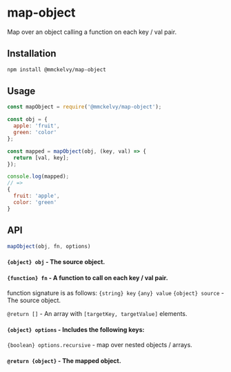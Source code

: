 # map-object
Map over an object calling a function on each key / val pair.

## Installation
```bash
npm install @mmckelvy/map-object
```

## Usage
```javascript
const mapObject = require('@mmckelvy/map-object');

const obj = {
  apple: 'fruit',
  green: 'color'
};

const mapped = mapObject(obj, (key, val) => {
  return [val, key];
});

console.log(mapped);
// =>
{
  fruit: 'apple',
  color: 'green'
}
```

## API
```javascript
mapObject(obj, fn, options)
```

#### `{object} obj` - The source object.

#### `{function} fn` - A function to call on each key / val pair.
function signature is as follows:
`{string} key`
`{any} value`
`{object} source` - The source object.

`@return []` - An array with `[targetKey, targetValue]` elements.

#### `{object} options` - Includes the following keys:
`{boolean} options.recursive` - map over nested objects / arrays.

#### `@return {object}` - The mapped object.

